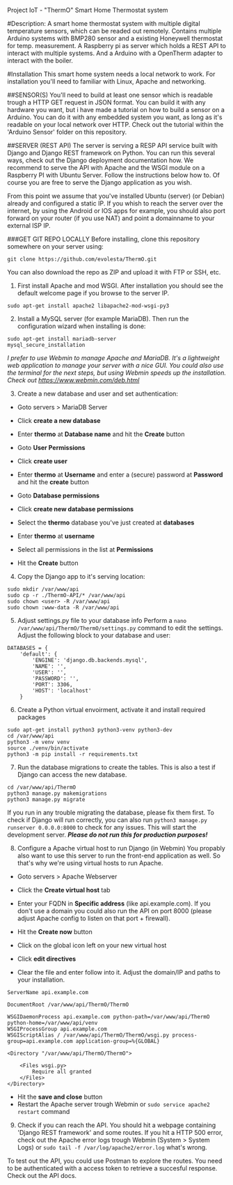 Project IoT - "ThermO" 
Smart Home Thermostat system

#Description:
A smart home thermostat system with multiple digital temperature sensors, which can be readed out remotely. 
Contains multiple Arduino systems with BMP280 sensor and a existing Honeywell thermostat for temp. measurement. 
A Raspberry pi as server which holds a REST API to interact with multiple systems.
And a Arduino with a OpenTherm adapter to interact with the boiler. 

#Installation
This smart home system needs a local network to work. For installation you'll need to familiar with Linux, Apache and networking.

##SENSOR(S)
You'll need to build at least one sensor which is readable trough a HTTP GET request in JSON format. You can build it with any hardware you want, but i have made a tutorial on how to build a sensor on a Arduino.
You can do it with any embedded system you want, as long as it's readable on your local network over HTTP. 
Check out the tutorial within the 'Arduino Sensor' folder on this repository. 

##SERVER (REST API)
The server is serving a RESP API service built with Django and Django REST framework on Python.
You can run this several ways, check out the Django deployment documentation how.
We recommend to serve the API with Apache and the WSGI module on a Raspberry PI with Ubuntu Server. Follow the instructions below how to.
Of course you are free to serve the Django application as you wish.

From this point we assume that you've installed Ubuntu (server) (or Debian) already and configured a static IP.
If you whish to reach the server over the internet, by using the Android or IOS apps for example, you should also port forward on your router (if you use NAT) and point a domainname to your external ISP IP.

###GET GIT REPO LOCALLY
Before installing, clone this repository somewhere on your server using:
```
git clone https://github.com/evolesta/ThermO.git
```
You can also download the repo as ZIP and upload it with FTP or SSH, etc.

1. First install Apache and mod WSGI. After installation you should see the default welcome page if you browse to the server IP.
```
sudo apt-get install apache2 libapache2-mod-wsgi-py3
```

2. Install a MySQL server (for example MariaDB). Then run the configuration wizard when installing is done:
```
sudo apt-get install mariadb-server
mysql_secure_installation
```

*I prefer to use Webmin to manage Apache and MariaDB. It's a lightweight web application to manage your server with a nice GUI. You could also use the terminal for the next steps, but using Webmin speeds up the installation. Check out https://www.webmin.com/deb.html*

3. Create a new database and user and set authentication:
- Goto servers > MariaDB Server
- Click **create a new database**
- Enter **thermo** at **Database name** and hit the **Create** button

- Goto **User Permissions**
- Click **create user**
- Enter **thermo** at **Username** and enter a (secure) password at **Password** and hit the **create** button

- Goto **Database permissions**
- Click **create new database permissions**
- Select the **thermo** database you've just created at **databases**
- Enter **thermo** at **username**
- Select all permissions in the list at **Permissions**
- Hit the **Create** button

4. Copy the Django app to it's serving location:
```
sudo mkdir /var/www/api
sudo cp -r ./ThermO-API/* /var/www/api
sudo chown <user> -R /var/www/api
sudo chown :www-data -R /var/www/api
```

5. Adjust settings.py file to your database info
Perform a `nano /var/www/api/ThermO/ThermO/settings.py` command to edit the settings.
Adjust the following block to your database and user:

```
DATABASES = {
    'default': {
        'ENGINE': 'django.db.backends.mysql',
        'NAME': '',
        'USER': '',
        'PASSWORD': '',
        'PORT': 3306,
        'HOST': 'localhost'
    }
```

6. Create a Python virtual envoirment, activate it and install required packages
```
sudo apt-get install python3 python3-venv python3-dev
cd /var/www/api
python3 -m venv venv
source ./venv/bin/activate
python3 -m pip install -r requirements.txt
```

7. Run the database migrations to create the tables. This is also a test if Django can access the new database.
```
cd /var/www/api/ThermO
python3 manage.py makemigrations
python3 manage.py migrate
```
If you run in any trouble migrating the database, please fix them first.
To check if Django will run correctly, you can also run `python3 manage.py runserver 0.0.0.0:8000` to check for any issues. This will start the development server. ***Please do not run this for production purposes!***

8. Configure a Apache virtual host to run Django (in Webmin)
You propably also want to use this server to run the front-end application as well. So that's why we're using virtual hosts to run Apache.

- Goto servers > Apache Webserver
- Click the **Create virtual host** tab
- Enter your FQDN in **Specific address** (like api.example.com). If you don't use a domain you could also run the API on port 8000 (please adjust Apache config to listen on that port + firewall). 
- Hit the **Create now** button

- Click on the global icon left on your new virtual host
- Click **edit directives**
- Clear the file and enter follow into it. Adjust the domain/IP and paths to your installation.

```
ServerName api.example.com

DocumentRoot /var/www/api/ThermO/ThermO

WSGIDaemonProcess api.example.com python-path=/var/www/api/ThermO python-home=/var/www/api/venv
WSGIProcessGroup api.example.com
WSGIScriptAlias / /var/www/api/ThermO/ThermO/wsgi.py process-group=api.example.com application-group=%{GLOBAL}

<Directory "/var/www/api/ThermO/ThermO">

    <Files wsgi.py>
        Require all granted
    </Files>
</Directory>
```

- Hit the **save and close** button
- Restart the Apache server trough Webmin or `sudo service apache2 restart` command

9. Check if you can reach the API. You should hit a webpage containing 'Django REST framework' and some routes.
If you hit a HTTP 500 error, check out the Apache error logs trough Webmin (System > System Logs) or `sudo tail -f /var/log/apache2/error.log` what's wrong.

To test out the API, you could use Postman to explore the routes. You need to be authenticated with a access token to retrieve a succesful response. Check out the API docs. 